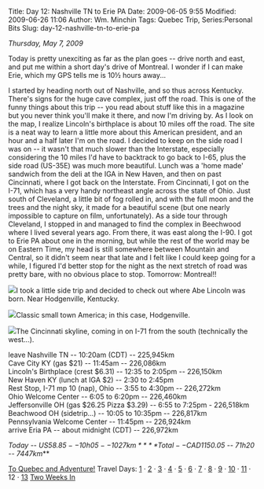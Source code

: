 Title: Day 12: Nashville TN to Erie PA
Date: 2009-06-05 9:55
Modified: 2009-06-26 11:06
Author: Wm. Minchin
Tags: Quebec Trip, Series:Personal Bits
Slug: day-12-nashville-tn-to-erie-pa

*Thursday, May 7, 2009*

Today is pretty unexciting as far as the plan goes -- drive north and
east, and put me within a short day's drive of Montreal. I wonder if I
can make Erie, which my GPS tells me is 10½ hours away...

I started by heading north out of Nashville, and so thus across
Kentucky. There's signs for the huge cave complex, just off the road.
This is one of the funny things about this trip -- you read about stuff
like this in a magazine but you never think you'll make it there, and
now I'm driving by. As I look on the map, I realize Lincoln's birthplace
is about 10 miles off the road. The site is a neat way to learn a little
more about this American president, and an hour and a half later I'm on
the road. I decided to keep on the side road I was on -- it wasn't that
much slower than the Interstate, especially considering the 10 miles I'd
have to backtrack to go back to I-65, plus the side road (US-35E) was
much more beautiful. Lunch was a 'home made' sandwich from the deli at
the IGA in New Haven, and then on past Cincinnati, where I got back on
the Interstate. From Cincinnati, I got on the I-71, which has a very
handy northeast angle across the state of Ohio. Just south of Cleveland,
a little bit of fog rolled in, and with the full moon and the trees and
the night sky, it made for a beautiful scene (but one nearly impossible
to capture on film, unfortunately). As a side tour through Cleveland, I
stopped in and managed to find the complex in Beechwood where I lived
several years ago. From there, it was east along the I-90. I got to Erie
PA about one in the morning, but while the rest of the world may be on
Eastern Time, my head is still somewhere between Mountain and Central,
so it didn't seem near that late and I felt like I could keep going for
a while, I figured I'd better stop for the night as the next stretch of
road was pretty bare, with no obvious place to stop. Tomorrow:
Montreal!!

![](http://1.bp.blogspot.com/_fWUoqQ2t4Js/SiiLloZYIII/AAAAAAAAA7k/T6NAMpHBftg/s400/IMG_7380.jpg)I
took a little side trip and decided to check out where Abe Lincoln was
born. Near Hodgenville, Kentucky.

![](http://2.bp.blogspot.com/_fWUoqQ2t4Js/SiiLlpCx4pI/AAAAAAAAA7c/EqHlODJk_Pw/s400/IMG_7384.jpg)Classic
small town America; in this case, Hodgenville.

![](http://2.bp.blogspot.com/_fWUoqQ2t4Js/SiiLlWgOJ2I/AAAAAAAAA7U/dc0foSccR5w/s400/IMG_7393.jpg)The
Cincinnati skyline, coming in on I-71 from the south (technically the
west...).

leave Nashville TN -- 10:20am (CDT) -- 225,945km  
Cave City KY (gas $21) -- 11:45am -- 226,086km  
Lincoln's Birthplace (crest $6.31) -- 12:35 to 2:05pm -- 226,150km  
New Haven KY (lunch at IGA $2) -- 2:30 to 2:45pm  
Rest Stop, I-71 mp 10 (nap), Ohio -- 3:55 to 4:30pm -- 226,272km  
Ohio Welcome Center -- 6:05 to 6:20pm -- 226,460km  
Jeffersonville OH (gas $26.25 Pizza $3.29) -- 6:55 to 7:25pm -
226,518km  
Beachwood OH (sidetrip...) -- 10:05 to 10:35pm -- 226,817km  
Pennsylvania Welcome Center -- 11:45pm -- 226,924km  
arrive Eria PA -- about midnight (CDT) -- 226,972km

*Today -- US$58.85 -- 10h05 -- 1027km*  
***Total -- CAD$1150.05 -- 71h20 -- 7447km***

[To Quebec and
Adventure!](http://blog.minchin.ca/2009/04/to-quebec-and-adventure.html)
Travel Days:
[1](http://blog.minchin.ca/2009/05/day-1-edmonton-to-cardston.html) ·
[2](http://blog.minchin.ca/2009/05/day-2-cardston-ab-to-provo-ut.html) ·
[3](http://blog.minchin.ca/2009/05/day-3-provo-ut.html) ·
[4](http://blog.minchin.ca/2009/05/day-4-provo-ut-to-las-vegas-nv.html)
·
[5](http://blog.minchin.ca/2009/05/day-5-las-vegas-nv-to-san-diego-ca.html)
· [6](http://blog.minchin.ca/2009/05/day-6-san-diego-ca.html) ·
[7](http://blog.minchin.ca/2009/05/day-7-san-deigo-ca-to-mesa-az.html) ·
[8](http://blog.minchin.ca/2009/05/day-8-mesa-az-to-el-paso-tx.html) ·
[9](http://blog.minchin.ca/2009/05/day-9-el-paso-to-dallas-tx.html) ·
[10](http://blog.minchin.ca/2009/05/day-10-dallas-tx-to-texarkana-ar.html)
·
[11](http://blog.minchin.ca/2009/06/day-11-texarkana-ak-to-nashville-tn.html)
· 12 ·
[13](http://blog.minchin.ca/2009/06/day-13-erie-pa-to-montreal-qc.html)
[Two Weeks
In](http://blog.minchin.ca/2009/06/two-weeks-in-life-in-quebec.html)
